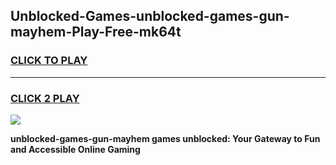 
## Unblocked-Games-unblocked-games-gun-mayhem-Play-Free-mk64t
<h3>
<a href="https://premium76.site?title=unblocked-games-gun-mayhem&ref=20A">CLICK TO PLAY</a></h3>
<hr>

<h3>
<a href="https://premium76.site?title=unblocked-games-gun-mayhem&ref=20A">CLICK 2 PLAY</a>
  
</h3>

<a href="https://premium76.site?title=unblocked-games-gun-mayhem&ref=20A"><img src="https://clearcache.store/games.png"></a>


**unblocked-games-gun-mayhem games unblocked: Your Gateway to Fun and Accessible Online Gaming**
